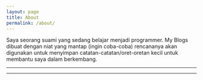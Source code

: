 ```yaml
---
layout: page
title: About
permalink: /about/
---
```


Saya seorang suami yang sedang belajar menjadi programmer. My Blogs dibuat dengan niat yang mantap (ingin coba-coba) rencananya akan digunakan untuk menyimpan catatan-catatan/oret-oretan kecil untuk membantu saya dalam berkembang.


___

<!-- My Blogs dibuat menggunakan Jekyll dan di muat di github pages. -->

___
<!-- 
This is the base Jekyll theme. You can find out more info about customizing your Jekyll theme, as well as basic Jekyll usage documentation at [jekyllrb.com](https://jekyllrb.com/)

You can find the source code for Minima at GitHub:
[jekyll][jekyll-organization] /
[minima](https://github.com/jekyll/minima)

You can find the source code for Jekyll at GitHub:
[jekyll][jekyll-organization] /
[jekyll](https://github.com/jekyll/jekyll)

[jekyll-organization]: https://github.com/jekyll -->